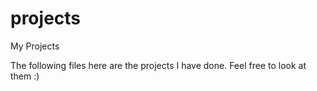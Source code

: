 # projects
My Projects

The following files here are the projects I have done. Feel free to look at them :)
